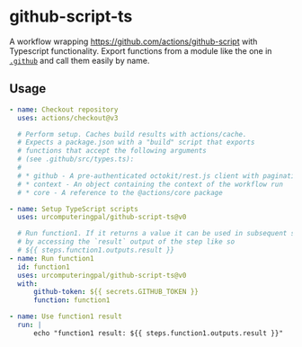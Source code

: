 # github-script-ts

A workflow wrapping https://github.com/actions/github-script with Typescript functionality. Export functions from a module like the one in [`.github`](./.github) and call them easily by name.

## Usage

```yaml
- name: Checkout repository
  uses: actions/checkout@v3

  # Perform setup. Caches build results with actions/cache.
  # Expects a package.json with a "build" script that exports
  # functions that accept the following arguments
  # (see .github/src/types.ts):
  #
  # * github - A pre-authenticated octokit/rest.js client with pagination plugins
  # * context - An object containing the context of the workflow run
  # * core - A reference to the @actions/core package

- name: Setup TypeScript scripts
  uses: urcomputeringpal/github-script-ts@v0

  # Run function1. If it returns a value it can be used in subsequent steps
  # by accessing the `result` output of the step like so
  # ${{ steps.function1.outputs.result }}
- name: Run function1
  id: function1
  uses: urcomputeringpal/github-script-ts@v0
  with:
      github-token: ${{ secrets.GITHUB_TOKEN }}
      function: function1

- name: Use function1 result
  run: |
      echo "function1 result: ${{ steps.function1.outputs.result }}"
```
